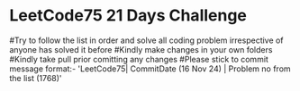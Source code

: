 # LeetCode75 21 Days Challenge

#Try to follow the list in order and solve all coding problem irrespective of anyone has solved it before
#Kindly make changes in your own folders
#Kindly take pull prior comitting any changes
#Please stick to commit message format:-
    'LeetCode75| CommitDate (16 Nov 24) | Problem no from the list (1768)'
